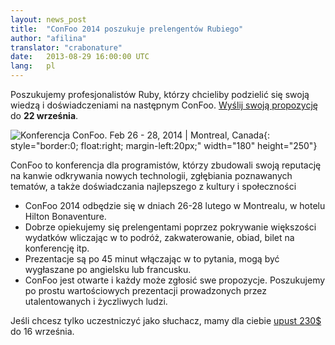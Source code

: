 ```yaml
---
layout: news_post
title:  "ConFoo 2014 poszukuje prelengentów Rubiego"
author: "afilina"
translator: "crabonature"
date:   2013-08-29 16:00:00 UTC
lang:   pl
---
```


Poszukujemy profesjonalistów Ruby, którzy chcieliby podzielić się swoją
wiedzą i doświadczeniami na następnym ConFoo. [Wyślij swoją propozycję][1]
do **22 września**.

![Konferencja ConFoo. Feb 26 - 28, 2014 &#124; Montreal, Canada][logo]{: style="border:0; float:right; margin-left:20px;" width="180" height="250"}

ConFoo to konferencja dla programistów, którzy zbudowali swoją reputację
na kanwie odkrywania nowych technologii, zgłębiania poznawanych tematów,
a także doświadczania najlepszego z kultury i społeczności

 * ConFoo 2014 odbędzie się w dniach 26-28 lutego w Montrealu, w hotelu
   Hilton Bonaventure.
 * Dobrze opiekujemy się prelengentami poprzez pokrywanie większości wydatków
   wliczając w to podróż, zakwaterowanie, obiad, bilet na konferencję itp.
 * Prezentacje są po 45 minut włączając w to pytania, mogą być wygłaszane po
   angielsku lub francusku.
 * ConFoo jest otwarte i każdy może zgłosić swe propozycje. Poszukujemy
   po prostu wartościowych prezentacji prowadzonych przez utalentowanych i 
   życzliwych ludzi.

Jeśli chcesz tylko uczestniczyć jako słuchacz, mamy dla ciebie
[upust 230$][2] do 16 września.



[logo]: http://confoo.ca/images/propaganda/2014/en/t-ruby.gif
[1]: http://confoo.ca/en/call-for-papers
[2]: http://confoo.ca/en/register
